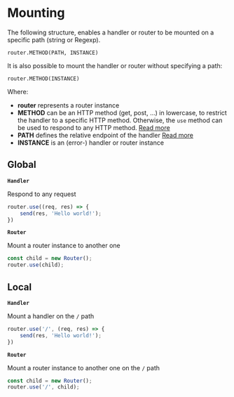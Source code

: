# Mounting

The following structure, enables a handler or router to be mounted on a specific path (string or Regexp).

```
router.METHOD(PATH, INSTANCE)
```

It is also possible to mount the handler or router without specifying a path:

```
router.METHOD(INSTANCE)
```

Where:
- **router** represents a router instance
- **METHOD** can be an HTTP method (get, post, ...) in lowercase, to restrict the handler to a specific HTTP method.
  Otherwise, the `use` method can be used to respond to any HTTP method. [Read more](./mounting-methods.md)
- **PATH** defines the relative endpoint of the handler [Read more](#path)
- **INSTANCE** is an (error-) handler or router instance

## Global

**`Handler`**

Respond to any request

```typescript
router.use((req, res) => {
    send(res, 'Hello world!');
})
```

**`Router`**

Mount a router instance to another one

```typescript
const child = new Router();
router.use(child);
```

## Local

**`Handler`**

Mount a handler on the `/` path

```typescript
router.use('/', (req, res) => {
    send(res, 'Hello world!');
})
```

**`Router`**

Mount a router instance to another one on the `/` path

```typescript
const child = new Router();
router.use('/', child);
```
